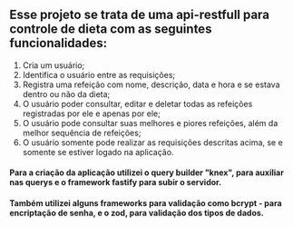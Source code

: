 ## Esse projeto se trata de uma api-restfull para controle de dieta com as seguintes funcionalidades:

1. Cria um usuário;
2. Identifica o usuário entre as requisições;
3. Registra uma refeição com nome, descrição, data e hora e se estava dentro ou não da dieta;
4. O usuário poder consultar, editar e deletar todas as refeições registradas por ele e apenas por ele;
5. O usuário pode consultar suas melhores e piores refeições, além da melhor sequência de refeições;
6. O usuário somente pode realizar as requisições descritas acima, se e somente se estiver logado na aplicação.

#### Para a criação da aplicação utilizei o query builder "knex", para auxiliar nas querys e o framework fastify para subir o servidor.
#### Também utilizei alguns frameworks para validação como bcrypt - para encriptação de senha, e o zod, para validação dos tipos de dados.
